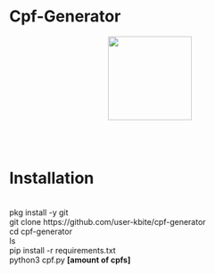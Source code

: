 # Cpf-Generator

<p align="center">
    <img src="https://blog.education-ecosystem.com/wp-content/uploads/2018/12/2_rx0sg1.png" height="150"/>
</p>
<br><br>
    <h1>Installation</h1><br>
    pkg install -y git<br>
    git clone https://github.com/user-kbite/cpf-generator<br>
    cd cpf-generator<br>
    ls<br>
    pip install -r requirements.txt<br>
    python3 cpf.py <strong>[amount of cpfs]</strong><br>



